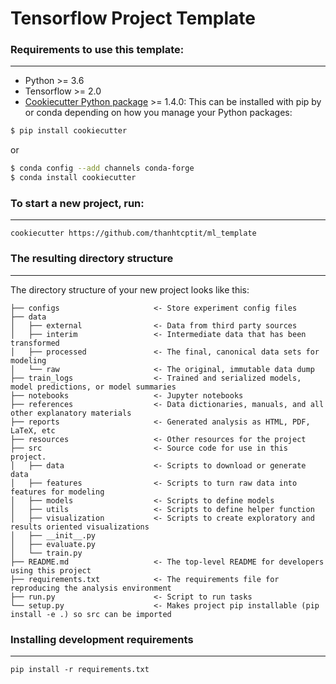 # Tensorflow Project Template

### Requirements to use this template:
-----------
 - Python >= 3.6
 - Tensorflow >= 2.0
 - [Cookiecutter Python package](http://cookiecutter.readthedocs.org/en/latest/installation.html) >= 1.4.0: This can be installed with pip by or conda depending on how you manage your Python packages:

``` bash
$ pip install cookiecutter
```

or

``` bash
$ conda config --add channels conda-forge
$ conda install cookiecutter
```


### To start a new project, run:
------------

    cookiecutter https://github.com/thanhtcptit/ml_template




### The resulting directory structure
------------

The directory structure of your new project looks like this: 

```
├── configs                     <- Store experiment config files
├── data
│   ├── external                <- Data from third party sources
│   ├── interim                 <- Intermediate data that has been transformed
│   ├── processed               <- The final, canonical data sets for modeling
│   └── raw                     <- The original, immutable data dump
├── train_logs                  <- Trained and serialized models, model predictions, or model summaries  
├── notebooks                   <- Jupyter notebooks
├── references                  <- Data dictionaries, manuals, and all other explanatory materials
├── reports                     <- Generated analysis as HTML, PDF, LaTeX, etc
├── resources                   <- Other resources for the project
├── src                         <- Source code for use in this project.
│   ├── data                    <- Scripts to download or generate data
│   ├── features                <- Scripts to turn raw data into features for modeling
│   ├── models                  <- Scripts to define models
│   ├── utils                   <- Scripts to define helper function
│   ├── visualization           <- Scripts to create exploratory and results oriented visualizations
│   ├── __init__.py
│   ├── evaluate.py
│   └── train.py
├── README.md                   <- The top-level README for developers using this project
├── requirements.txt            <- The requirements file for reproducing the analysis environment
├── run.py                      <- Script to run tasks 
└── setup.py                    <- Makes project pip installable (pip install -e .) so src can be imported
```

### Installing development requirements
------------

    pip install -r requirements.txt
